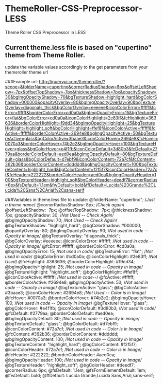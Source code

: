 # ThemeRoller-CSS-Preprocessor-LESS
Theme Roller CSS Preprocessor in LESS


## Current theme.less file is based on "cupertino" theme from Theme Roller.

update the variable values accordingly to the get parameters from your themeroller theme url

###Example url:
http://jqueryui.com/themeroller/?scope=&folderName=cupertino&cornerRadiusShadow=8px&offsetLeftShadow=-7px&offsetTopShadow=-7px&thicknessShadow=7px&opacityShadow=30&bgImgOpacityShadow=70&bgTextureShadow=highlight_hard&bgColorShadow=000000&opacityOverlay=80&bgImgOpacityOverlay=90&bgTextureOverlay=diagonals_thick&bgColorOverlay=eeeeee&iconColorError=ffffff&fcError=ffffff&borderColorError=cd0a0a&bgImgOpacityError=15&bgTextureError=flat&bgColorError=cd0a0a&iconColorHighlight=2e83ff&fcHighlight=363636&borderColorHighlight=f9dd34&bgImgOpacityHighlight=25&bgTextureHighlight=highlight_soft&bgColorHighlight=ffef8f&iconColorActive=ffffff&fcActive=ffffff&borderColorActive=2694e8&bgImgOpacityActive=50&bgTextureActive=glass&bgColorActive=3baae3&iconColorHover=2694e8&fcHover=0070a3&borderColorHover=74b2e2&bgImgOpacityHover=100&bgTextureHover=glass&bgColorHover=e4f1fb&iconColorDefault=3d80b3&fcDefault=2779aa&borderColorDefault=aed0ea&bgImgOpacityDefault=80&bgTextureDefault=glass&bgColorDefault=d7ebf9&iconColorContent=72a7cf&fcContent=362b36&borderColorContent=dddddd&bgImgOpacityContent=100&bgTextureContent=highlight_hard&bgColorContent=f2f5f7&iconColorHeader=72a7cf&fcHeader=222222&borderColorHeader=aed0ea&bgImgOpacityHeader=100&bgTextureHeader=highlight_soft&bgColorHeader=deedf7&cornerRadius=6px&fsDefault=1.1em&fwDefault=bold&ffDefault=Lucida%20Grande%2CLucida%20Sans%2CArial%2Csans-serif


###Variables in theme.less file to update:
@folderName: "cupertino"; /*Just a theme name*/
@cornerRadiusShadow: 8px; /*Check again*/
@offsetLeftShadow: -7px;
@offsetTopShadow: -7px;
@thicknessShadow: 7px;
@opacityShadow: 30; /*Not Used -- Check Again*/
@bgImgOpacityShadow: 70; /*Not Used -- Check Again*/
@bgTextureShadow: "highlight_hard";
@bgColorShadow: #000000;
@opacityOverlay: 80;
@bgImgOpacityOverlay: 90; /*Not used in code -- Opacity in image*/
@bgTextureOverlay: "diagonals_thick";
@bgColorOverlay: #eeeeee;
@iconColorError: #ffffff; /*Not used in code -- Opacity in image*/
@fcError: #ffffff;
@borderColorError: #cd0a0a;
@bgImgOpacityError: 15; /*Not used in code*/
@bgTextureError: "flat"; /*Not used in code*/
@bgColorError: #cd0a0a;
@iconColorHighlight: #2e83ff; /*Not Used*/
@fcHighlight: #363636;
@borderColorHighlight: #f9dd34;
@bgImgOpacityHighlight: 25; /*Not used in code -- Opacity in image*/
@bgTextureHighlight: "highlight_soft";
@bgColorHighlight: #ffef8f;
@iconColorActive: #ffffff; /*Not used in code--*/
@fcActive: #ffffff;
@borderColorActive: #2694e8;
@bgImgOpacityActive: 50; /*Not used in code -- Opacity in image*/
@bgTextureActive: "glass";
@bgColorActive: #3baae3;
@iconColorHover: #2694e8; /*Not Used -- Color is in Image*/
@fcHover: #0070a3;
@borderColorHover: #74b2e2;
@bgImgOpacityHover: 100; /*Not used in code -- Opacity in image*/
@bgTextureHover: "glass";
@bgColorHover: #e4f1fb;
@iconColorDefault: #3d80b3; /*Not used in code*/
@fcDefault: #2779aa;
@borderColorDefault: #aed0ea;
@bgImgOpacityDefault: 80; /*Not used in code -- Opacity in image*/
@bgTextureDefault: "glass";
@bgColorDefault: #d7ebf9;
@iconColorContent: #72a7cf; /*Not used in code -- Color is in Image*/
@fcContent: #362b36;
@borderColorContent: #dddddd;
@bgImgOpacityContent: 100; /*Not used in code -- Opacity in Image*/
@bgTextureContent: "highlight_hard";
@bgColorContent: #f2f5f7;
@iconColorHeader: #72a7cf; /*Not used in code -- Color is in Image*/
@fcHeader: #222222;
@borderColorHeader: #aed0ea;
@bgImgOpacityHeader: 100; /*Not used in code -- Opacity in image*/
@bgTextureHeader: "highlight_soft";
@bgColorHeader: #deedf7;
@cornerRadius: 6px;
@fsDefault: 1.1em;
@fsFormElementDefault: 1em;
@fwDefault: bold;
@ffDefault: Lucida Grande,Lucida Sans,Arial,sans-serif;

